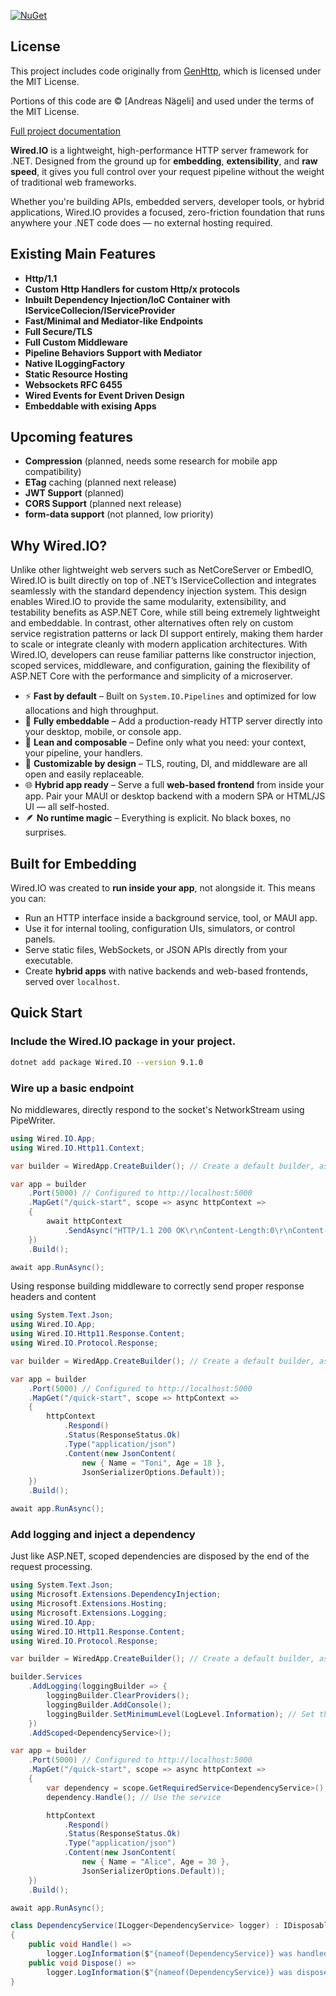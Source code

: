 [![NuGet](https://img.shields.io/nuget/v/Wired.IO.svg)](https://www.nuget.org/packages/Wired.IO/)

## License

This project includes code originally from [GenHttp](https://github.com/Kaliumhexacyanoferrat/GenHTTP), which is licensed under the MIT License.

Portions of this code are © [Andreas Nägeli] and used under the terms of the MIT License.

[Full project documentation](https://mda2av.github.io/Wired.IO.Docs/)

**Wired.IO** is a lightweight, high-performance HTTP server framework for .NET. Designed from the ground up for **embedding**, **extensibility**, and **raw speed**, it gives you full control over your request pipeline without the weight of traditional web frameworks.

Whether you're building APIs, embedded servers, developer tools, or hybrid applications, Wired.IO provides a focused, zero-friction foundation that runs anywhere your .NET code does — no external hosting required.

## Existing Main Features

 - **Http/1.1**
 - **Custom Http Handlers for custom Http/x protocols**
 - **Inbuilt Dependency Injection/IoC Container with IServiceCollecion/IServiceProvider**
 - **Fast/Minimal and Mediator-like Endpoints**
 - **Full Secure/TLS**
 - **Full Custom Middleware**
 - **Pipeline Behaviors Support with Mediator**
 - **Native ILoggingFactory**
 - **Static Resource Hosting**
 - **Websockets RFC 6455**
 - **Wired Events for Event Driven Design**
 - **Embeddable with exising Apps**

## Upcoming features

 - **Compression** (planned, needs some research for mobile app compatibility)
 - **ETag** caching (planned next release)
 - **JWT Support** (planned)
 - **CORS Support** (planned next release)
 - **form-data support** (not planned, low priority)

## Why Wired.IO?

Unlike other lightweight web servers such as NetCoreServer or EmbedIO, Wired.IO is built directly on top of .NET’s IServiceCollection and integrates seamlessly with the standard dependency injection system. This design enables Wired.IO to provide the same modularity, extensibility, and testability benefits as ASP.NET Core, while still being extremely lightweight and embeddable. In contrast, other alternatives often rely on custom service registration patterns or lack DI support entirely, making them harder to scale or integrate cleanly with modern application architectures. With Wired.IO, developers can reuse familiar patterns like constructor injection, scoped services, middleware, and configuration, gaining the flexibility of ASP.NET Core with the performance and simplicity of a microserver.

- ⚡ **Fast by default** – Built on `System.IO.Pipelines` and optimized for low allocations and high throughput.
- 🧩 **Fully embeddable** – Add a production-ready HTTP server directly into your desktop, mobile, or console app.
- 🧵 **Lean and composable** – Define only what you need: your context, your pipeline, your handlers.
- 🔧 **Customizable by design** – TLS, routing, DI, and middleware are all open and easily replaceable.
- 🌐 **Hybrid app ready** – Serve a full **web-based frontend** from inside your app. Pair your MAUI or desktop backend with a modern SPA or HTML/JS UI — all self-hosted.
- 🪶 **No runtime magic** – Everything is explicit. No black boxes, no surprises.

## Built for Embedding

Wired.IO was created to **run inside your app**, not alongside it. This means you can:
- Run an HTTP interface inside a background service, tool, or MAUI app.
- Use it for internal tooling, configuration UIs, simulators, or control panels.
- Serve static files, WebSockets, or JSON APIs directly from your executable.
- Create **hybrid apps** with native backends and web-based frontends, served over `localhost`.

## Quick Start


### Include the Wired.IO package in your project.

```bash
dotnet add package Wired.IO --version 9.1.0
```

### Wire up a basic endpoint

No middlewares, directly respond to the socket's NetworkStream using PipeWriter.

```csharp
using Wired.IO.App;
using Wired.IO.Http11.Context;

var builder = WiredApp.CreateBuilder(); // Create a default builder, assumes HTTP/1.1

var app = builder
    .Port(5000) // Configured to http://localhost:5000
    .MapGet("/quick-start", scope => async httpContext =>
    {
        await httpContext
            .SendAsync("HTTP/1.1 200 OK\r\nContent-Length:0\r\nContent-Type: application/json\r\nConnection: keep-alive\r\n\r\n"u8.ToArray());
    })
    .Build();

await app.RunAsync();
```

Using response building middleware to correctly send proper response headers and content

```csharp
using System.Text.Json;
using Wired.IO.App;
using Wired.IO.Http11.Response.Content;
using Wired.IO.Protocol.Response;

var builder = WiredApp.CreateBuilder(); // Create a default builder, assumes HTTP/1.1

var app = builder
    .Port(5000) // Configured to http://localhost:5000
    .MapGet("/quick-start", scope => httpContext =>
    {
        httpContext
            .Respond()
            .Status(ResponseStatus.Ok)
            .Type("application/json")
            .Content(new JsonContent(
                new { Name = "Toni", Age = 18 }, 
                JsonSerializerOptions.Default));
    })
    .Build();

await app.RunAsync();
```

### Add logging and inject a dependency

Just like ASP.NET, scoped dependencies are disposed by the end of the request processing.

```csharp
using System.Text.Json;
using Microsoft.Extensions.DependencyInjection;
using Microsoft.Extensions.Hosting;
using Microsoft.Extensions.Logging;
using Wired.IO.App;
using Wired.IO.Http11.Response.Content;
using Wired.IO.Protocol.Response;

var builder = WiredApp.CreateBuilder(); // Create a default builder, assumes HTTP/1.1

builder.Services
    .AddLogging(loggingBuilder => {
        loggingBuilder.ClearProviders();
        loggingBuilder.AddConsole();
        loggingBuilder.SetMinimumLevel(LogLevel.Information); // Set the minimum log level
    })
    .AddScoped<DependencyService>();

var app = builder
    .Port(5000) // Configured to http://localhost:5000
    .MapGet("/quick-start", scope => async httpContext =>
    {
        var dependency = scope.GetRequiredService<DependencyService>();
        dependency.Handle(); // Use the service

        httpContext
            .Respond()
            .Status(ResponseStatus.Ok)
            .Type("application/json")
            .Content(new JsonContent(
                new { Name = "Alice", Age = 30 }, 
                JsonSerializerOptions.Default));
    })
    .Build();

await app.RunAsync();

class DependencyService(ILogger<DependencyService> logger) : IDisposable
{
    public void Handle() =>
        logger.LogInformation($"{nameof(DependencyService)} was handled.");
    public void Dispose() =>
        logger.LogInformation($"{nameof(DependencyService)} was disposed.");
}
```